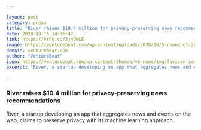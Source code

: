 ```yaml
---

layout: post
category: press
title: "River raises $10.4 million for privacy-preserving news recommendations"
date: 2020-10-15 14:36:47
link: https://vrhk.co/3j4QHLE
image: https://venturebeat.com/wp-content/uploads/2020/10/Screenshot-2020-10-08T165546.826-e1602190620964.png?w=1200&strip=all
domain: venturebeat.com
author: "VentureBeat"
icon: https://venturebeat.com/wp-content/themes/vb-news/img/favicon.ico
excerpt: "River, a startup developing an app that aggregates news and events on the web, claims to preserve privacy with its machine learning approach."

---
```


### River raises $10.4 million for privacy-preserving news recommendations

River, a startup developing an app that aggregates news and events on the web, claims to preserve privacy with its machine learning approach.
